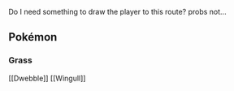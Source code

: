 
Do I need something to draw the player to this route? probs not...

Pokémon
---
### Grass
[[Dwebble]] 
[[Wingull]]